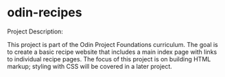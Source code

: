 # odin-recipes

Project Description:

This project is part of the Odin Project Foundations curriculum. The goal is to create a basic recipe website that includes a main index page with links to individual recipe pages. The focus of this project is on building HTML markup; styling with CSS will be covered in a later project.
